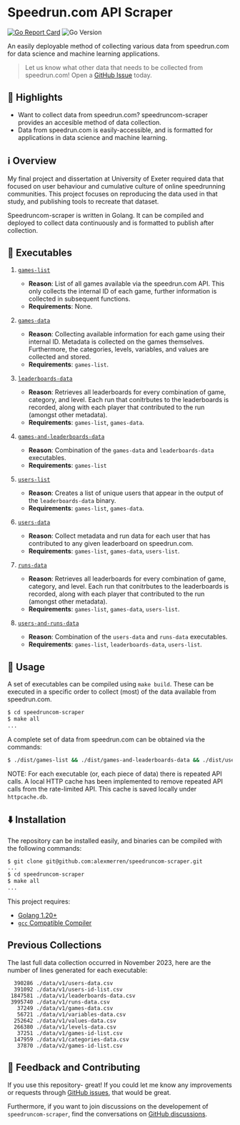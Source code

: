 # Speedrun.com API Scraper

[![Go Report Card](https://goreportcard.com/badge/github.com/alexmerren/speedruncom-scraper)](https://goreportcard.com/report/github.com/alexmerren/speedruncom-scraper)
![Go Version](https://img.shields.io/badge/go%20version-%3E=1.20-61CFDD.svg?style=flat-square)

An easily deployable method of collecting various data from speedrun.com for data science and machine learning applications.

> Let us know what other data that needs to be collected from speedrun.com! Open a [GitHub Issue](https://github.com/alexmerren/speedruncom-scraper/issues) today.

## 🌟 Highlights

 - Want to collect data from speedrun.com? speedruncom-scraper provides an accesible method of data collection.
 - Data from speedrun.com is easily-accessible, and is formatted for applications in data science and machine learning.

## ℹ️  Overview

My final project and dissertation at University of Exeter required data that focused on user behaviour and cumulative culture of online speedrunning communities. This project focuses on reproducing the data used in that study, and publishing tools to recreate that dataset.

Speedruncom-scraper is written in Golang. It can be compiled and deployed to collect data continuously and is formatted to publish after collection.

## 💨 Executables

 1. [`games-list`](./cmd/games-list/main.go)

    * **Reason**: List of all games available via the speedrun.com API. This only collects the internal ID of each game, further information is collected in subsequent functions.
    * **Requirements**: None.

 2. [`games-data`](./cmd/games-data/main.go)

    * **Reason**: Collecting available information for each game using their internal ID. Metadata is collected on the games themselves. Furthermore, the categories, levels, variables, and values are collected and stored.
    * **Requirements**: `games-list`.

 3. [`leaderboards-data`](./cmd/leaderboards-data/main.go)

    * **Reason**: Retrieves all leaderboards for every combination of game, category, and level. Each run that conitrbutes to the leaderboards is recorded, along with each player that contributed to the run (amongst other metadata).
    * **Requirements**: `games-list`, `games-data`.

 4. [`games-and-leaderboards-data`](./cmd/games-and-leaderboards-data/main.go)

    * **Reason**: Combination of the `games-data` and `leaderboards-data` executables.
    * **Requirements**: `games-list`

 5. [`users-list`](./cmd/users-list/main.go)

    * **Reason**: Creates a list of unique users that appear in the output of the `leaderboards-data` binary.
    * **Requirements**: `games-list`, `games-data`.

 6. [`users-data`](./cmd/users-data/main.go)

    * **Reason**: Collect metadata and run data for each user that has contributed to any given leaderboard on speedrun.com.
    * **Requirements**: `games-list`, `games-data`, `users-list`.
 
 7. [`runs-data`](./cmd/runs-data/main.go)

    * **Reason**: Retrieves all leaderboards for every combination of game, category, and level. Each run that conitrbutes to the leaderboards is recorded, along with each player that contributed to the run (amongst other metadata).
    * **Requirements**: `games-list`, `games-data`, `users-list`.

 8. [`users-and-runs-data`](./cmd/users-and-runs-data/main.go)

    * **Reason**: Combination of the `users-data` and `runs-data` executables.
    * **Requirements**: `games-list`, `leaderboards-data`, `users-list`.


## 🚀 Usage

A set of executables can be compiled using `make build`. These can be executed in a specific order to collect (most) of the data available from speedrun.com.

```bash
$ cd speedruncom-scraper
$ make all
...
```

A complete set of data from speedrun.com can be obtained via the commands:

```bash
$ ./dist/games-list && ./dist/games-and-leaderboards-data && ./dist/users-list && ./dist/users-and-runs-data
```

NOTE: For each executable (or, each piece of data) there is repeated API calls. A local HTTP cache has been implemented to remove repeated API calls from the rate-limited API. This cache is saved locally under `httpcache.db`.

## ⬇️  Installation

The repository can be installed easily, and binaries can be compiled with the following commands:

```bash
$ git clone git@github.com:alexmerren/speedruncom-scraper.git
...
$ cd speedruncom-scraper
$ make all
...
```

This project requires:

 * [Golang 1.20+](https://go.dev/dl/)
 * [`gcc` Compatible Compiler](https://gcc.gnu.org)

## Previous Collections

The last full data collection occurred in November 2023, here are the number of lines generated for each executable:

```
  390286 ./data/v1/users-data.csv
  391092 ./data/v1/users-id-list.csv
 1847581 ./data/v1/leaderboards-data.csv
 3995740 ./data/v1/runs-data.csv
   37249 ./data/v1/games-data.csv
   56721 ./data/v1/variables-data.csv
  252642 ./data/v1/values-data.csv
  266380 ./data/v1/levels-data.csv
   37251 ./data/v1/games-id-list.csv
  147959 ./data/v1/categories-data.csv
   37870 ./data/v2/games-id-list.csv
```

## 💭 Feedback and Contributing

If you use this repository- great! If you could let me know any improvements or requests through [GitHub issues](https://github.com/alexmerren/speedruncom-scraper/issues), that would be great.

Furthermore, if you want to join discussions on the developement of `speedruncom-scraper`, find the conversations on [GitHub discussions](https://github.com/alexmerren/speedruncom-scraper/discussions).
